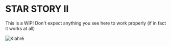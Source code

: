 # STAR STORY II

This is a WIP!
Don't expect anything you see here to work properly (if in fact it works at all)


![Klahré](https://user-images.githubusercontent.com/11202073/134805392-6985de40-15d0-46ef-a5e4-39895da50d0c.png)
